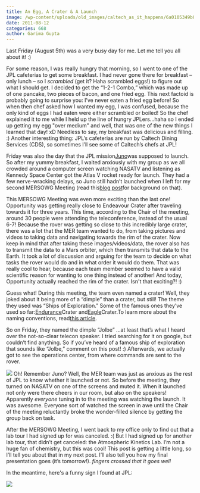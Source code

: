```yaml
---
title: An Egg, A Crater & A Launch
image: /wp-content/uploads/old_images/caltech_as_it_happens/6a0105349b8251970b014e8a89a10c970d.jpg
date: 2011-08-12
categories: 668
author: Garima Gupta
---
```



Last Friday (August 5th) was a very busy day for me. Let me tell you all about it! :)

For some reason, I was really hungry that morning, so I went to one of the JPL cafeterias to get some breakfast. I had never gone there for breakfast – only lunch – so I *scrambled* (get it? Haha scrambled eggs!) to figure out what I should get. I decided to get the “1-2-1 Combo,” which was made up of one pancake, two pieces of bacon, and one fried egg. This next factoid is probably going to surprise you: I’ve never eaten a fried egg before! So when then chef asked how I wanted my egg, I was confused, because the only kind of eggs I had eaten were either scrambled or boiled! So the chef explained it to me while I held up the line of hungry JPLers…haha so I ended up getting my egg "over medium" and well, that was one of the new things I learned that day! xD Needless to say, my breakfast was delicious and filling. :) Another interesting thing: JPL’s cafeterias are run by Caltech Dining Services (CDS), so sometimes I’ll see some of Caltech’s chefs at JPL!

Friday was also the day that the JPL mission[Juno](https://www.jpl.nasa.gov/news/fact_sheets/JUNOFactSheet2009_sm.pdf)was supposed to launch. So after my yummy breakfast, I waited anxiously with my group as we all crowded around a computer screen watching NASATV and listening as Kennedy Space Center got the Atlas V rocket ready for launch. They had a few nerve-wracking delays, so Juno still hadn’t launched when I left for my second MERSOWG Meeting (read this[blog post](https://caltech.typepad.com/caltech_as_it_happens/2011/08/acronyms-galore-a-little-bit-of-opportunity.html)for background on that).

This MERSOWG Meeting was even more exciting than the last one! Opportunity was getting really close to Endeavour Crater after traveling towards it for three years. This time, according to the Chair of the meeting, around 30 people were attending the teleconference, instead of the usual 6-7! Because the rover was getting so close to this incredibly large crater, there was a lot that the MER team wanted to do, from taking pictures and videos to taking data and navigating towards the rim of the crater. Now keep in mind that after taking these images/videos/data, the rover also has to transmit the data to a Mars orbiter, which then transmits that data to the Earth. It took a lot of discussion and arguing for the team to decide on what tasks the rover would do and in what order it would do them. That was really cool to hear, because each team member seemed to have a valid scientific reason for wanting to one thing instead of another! And today, Opportunity actually reached the rim of the crater. Isn't that exciting?! :)

Guess what! During this meeting, the team even named a crater! Well, they joked about it being more of a “dimple” than a crater, but still! The theme they used was “Ships of Exploration.” Some of the famous ones they’ve used so far:[Endurance](https://en.wikipedia.org/wiki/Endurance_(1912_ship))Crater and[Eagle](https://en.wikipedia.org/wiki/Apollo_Lunar_Module)Crater.To learn more about the naming conventions, read[this article](https://www.astrobio.net/pressrelease/1028/naming-mars-youre-in-charge).

So on Friday, they named the dimple “Jolbe” …at least that’s what I heard over the not-so-clear telecon speaker. I tried searching for it on google, but couldn’t find anything. So if you’ve heard of a famous ship of exploration that sounds like “Jolbe,” comment on this post! :) Afterwards, we actually got to see the operations center, from where commands are sent to the rover.


![](/old_images/caltech_as_it_happens/6a0105349b8251970b015390967365970b.jpg)
Oh! Remember Juno? Well, the MER team was just as anxious as the rest of JPL to know whether it launched or not. So before the meeting, they turned on NASATV on one of the screens and muted it. When it launched not only were there cheers in our room, but also on the speakers! Apparently *everyone* tuning in to the meeting was watching the launch. It was awesome. Everyone sort of watched the screen in awe until the Chair of the meeting reluctantly broke the wonder-filled silence by getting the group back on task.

After the MERSOWG Meeting, I went back to my office only to find out that a lab tour I had signed up for was canceled. :( But I had signed up for another lab tour, that didn’t get canceled: the Atmospheric Kinetics Lab. I’m not a huge fan of chemistry, but this was cool! This post is getting a little long, so I’ll tell you about that in my next post. I’ll also tell you how my final presentation goes (it’s tomorrow!). *fingers crossed that it goes well*

In the meantime, here's a funny sign I found at JPL:

![](/old_images/caltech_as_it_happens/6a0105349b8251970b01543469fb4c970c.jpg)
